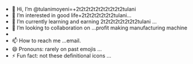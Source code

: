 - 👋 Hi, I’m @tulanimoyeni=+2t2t2t2t2t2t2t2t2t2tulani
- 👀 I’m interested in good life+2t2t2t2t2t2t2tulani...
- 🌱 I’m currently learning and earning 2t2t2t2t2t2t2t2tulani ...
- 💞️ I’m looking to collaboration on ...profit making manufacturing machine
- 
- 📫 How to reach me ...email.
- 😄 Pronouns: rarely on past emojis ...
- ⚡ Fun fact: not these definitional icons ...

<!---
tulanimoyeni/tulanimoyeni is a ✨ special ✨ repository because its `README.md` (this file) appears on your GitHub profile.
You can click the Preview link to take a look at your changes.
--->
